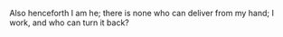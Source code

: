 Also henceforth I am he; there is none who can deliver from my hand; I work, and who can turn it back?
